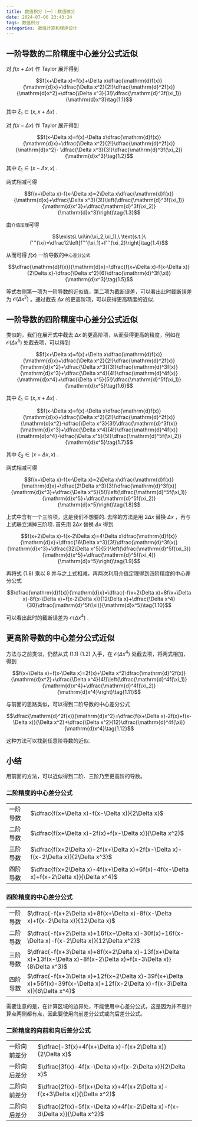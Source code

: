 ```yaml
---
title: 数值积分（一）：数值微分
date: 2024-07-06 23:43:24
tags: 数值积分
categories: 数值计算和程序设计
---
```

## 一阶导数的二阶精度中心差分公式近似

对 $f(x+\Delta x)$ 作 Taylor 展开得到

$$f(x+\Delta x)=f(x)+\Delta x\dfrac{\mathrm{d}f(x)}{\mathrm{d}x}+\dfrac{\Delta x^2}{2!}\dfrac{\mathrm{d}^2f(x)}{\mathrm{d}x^2}+\dfrac{\Delta x^3}{3!}\dfrac{\mathrm{d}^3f(\xi_1)}{\mathrm{d}x^3}\tag{1.1}$$

其中 $\xi_1\in(x,x+\Delta x)$ .

对 $f(x-\Delta x)$ 作 Taylor 展开得到

$$f(x-\Delta x)=f(x)-\Delta x\dfrac{\mathrm{d}f(x)}{\mathrm{d}x}+\dfrac{\Delta x^2}{2!}\dfrac{\mathrm{d}^2f(x)}{\mathrm{d}x^2}- \dfrac{\Delta x^3}{3!}\dfrac{\mathrm{d}^3f(\xi_2)}{\mathrm{d}x^3}\tag{1.2}$$

其中 $\xi_1\in(x-\Delta x,x)$ .

两式相减可得

$$f(x+\Delta x)-f(x-\Delta x)=2\Delta x\dfrac{\mathrm{d}f(x)}{\mathrm{d}x}+\dfrac{\Delta x^3}{3!}\left(\dfrac{\mathrm{d}^3f(\xi_1)}{\mathrm{d}x^3}+\dfrac{\mathrm{d}^3f(\xi_2)}{\mathrm{d}x^3}\right)\tag{1.3}$$

由`介值定理`可得

$$\exists\ \xi\in(\xi_2,\xi_1),\ \text{s.t.}\ f'''(\xi)=\dfrac12\left[f'''(\xi_1)+f'''(\xi_2)\right]\tag{1.4}$$

从而可得 $f(x)$ 一阶导数的`中心差分公式`

$$\dfrac{\mathrm{d}f(x)}{\mathrm{d}x}=\dfrac{f(x+\Delta x)-f(x-\Delta x)}{2\Delta x}-\dfrac{\Delta x^2}{6}\dfrac{\mathrm{d}^3f(\xi)}{\mathrm{d}x^3}\tag{1.5}$$

等式右侧第一项为一阶导数的近似值，第二项为截断误差，可以看出此时截断误差为 $\mathcal{O}(\Delta x^2)$ 。通过截去 $\Delta x$ 的更高阶项，可以获得更高精度的近似.

## 一阶导数的四阶精度中心差分公式近似

类似的，我们在展开式中截去 $\Delta x$ 的更高阶项，从而获得更高的精度，例如在 $\mathcal{O}(\Delta x^5)$ 处截去项，可以得到

$$f(x+\Delta x)=f(x)+\Delta x\dfrac{\mathrm{d}f(x)}{\mathrm{d}x}+\dfrac{\Delta x^2}{2!}\dfrac{\mathrm{d}^2f(x)}{\mathrm{d}x^2}+\dfrac{\Delta x^3}{3!}\dfrac{\mathrm{d}^3f(x)}{\mathrm{d}x^3}+\dfrac{\Delta x^4}{4!}\dfrac{\mathrm{d}^4f(x)}{\mathrm{d}x^4}+\dfrac{\Delta x^5}{5!}\dfrac{\mathrm{d}^5f(\xi_1)}{\mathrm{d}x^5}\tag{1.6}$$

其中 $\xi_1\in(x,x+\Delta x)$ .

$$f(x-\Delta x)=f(x)-\Delta x\dfrac{\mathrm{d}f(x)}{\mathrm{d}x}+\dfrac{\Delta x^2}{2!}\dfrac{\mathrm{d}^2f(x)}{\mathrm{d}x^2}-\dfrac{\Delta x^3}{3!}\dfrac{\mathrm{d}^3f(x)}{\mathrm{d}x^3}+\dfrac{\Delta x^4}{4!}\dfrac{\mathrm{d}^4f(x)}{\mathrm{d}x^4}-\dfrac{\Delta x^5}{5!}\dfrac{\mathrm{d}^5f(\xi_2)}{\mathrm{d}x^5}\tag{1.7}$$

其中 $\xi_2\in(x-\Delta x,x)$ .

两式相减可得

$$f(x+\Delta x)-f(x-\Delta x)=2\Delta x\dfrac{\mathrm{d}f(x)}{\mathrm{d}x}+\dfrac{2\Delta x^3}{3!}\dfrac{\mathrm{d}^3f(x)}{\mathrm{d}x^3}+\dfrac{\Delta x^5}{5!}\left(\dfrac{\mathrm{d}^5f(\xi_1)}{\mathrm{d}x^5}+\dfrac{\mathrm{d}^5f(\xi_2)}{\mathrm{d}x^5}\right)\tag{1.8}$$

上式中含有一个三阶项，这是我们不想要的. 去除的方法是用 $2\Delta x$ 替换 $\Delta x$ ，再与上式联立消掉三阶项. 首先用 $2\Delta x$ 替换 $\Delta x$ 得到

$$f(x+2\Delta x)-f(x-2\Delta x)=4\Delta x\dfrac{\mathrm{d}f(x)}{\mathrm{d}x}+\dfrac{16\Delta x^3}{3!}\dfrac{\mathrm{d}^3f(x)}{\mathrm{d}x^3}+\dfrac{32\Delta x^5}{5!}\left(\dfrac{\mathrm{d}^5f(\xi_3)}{\mathrm{d}x^5}+\dfrac{\mathrm{d}^5f(\xi_4)}{\mathrm{d}x^5}\right)\tag{1.9}$$

再将式 (1.8) 乘以 8 并与之上式相减，再两次利用介值定理得到四阶精度的中心差分公式

$$\dfrac{\mathrm{d}f(x)}{\mathrm{d}x}=\dfrac{-f(x+2\Delta x)+8f(x+\Delta x)-8f(x-\Delta x)+f(x-2\Delta x)}{12\Delta x}+\dfrac{\Delta x^4}{30}\dfrac{\mathrm{d}^5f(\xi)}{\mathrm{d}x^5}\tag{1.10}$$

可以看出此时的截断误差为 $\mathcal{O}(\Delta x^4)$ .

## 更高阶导数的中心差分公式近似

方法与之前类似，仍然从式 (1.1) (1.2) 入手，在 $\mathcal{O}(\Delta x^4)$ 处截去项，将两式相加，得到

$$f(x+\Delta x)+f(x-\Delta x)=2f(x)+\Delta x^2\dfrac{\mathrm{d}^2f(x)}{\mathrm{d}x^2}+\dfrac{\Delta x^4}{4!}\left(\dfrac{\mathrm{d}^4f(\xi_1)}{\mathrm{d}x^4}+\dfrac{\mathrm{d}^4f(\xi_2)}{\mathrm{d}x^4}\right)\tag{1.11}$$

与前面的思路类似，可以得到二阶导数的中心差分公式

$$\dfrac{\mathrm{d}^2f(x)}{\mathrm{d}x^2}=\dfrac{f(x+\Delta x)-2f(x)+f(x-\Delta x)}{\Delta x^2}+\dfrac{\Delta x^2}{12}\dfrac{\mathrm{d}^4f(\xi)}{\mathrm{d}x^4}\tag{1.12}$$

这种方法可以找到任意阶导数的近似.

## 小结

用前面的方法，可以近似得到二阶、三阶乃至更高阶的导数。

### 二阶精度的中心差分公式

| | |
|:---|:---|
|一阶导数|$\dfrac{f(x+\Delta x)-f(x-\Delta x)}{2\Delta x}$|
|二阶导数|$\dfrac{f(x+\Delta x)-2f(x)+f(x-\Delta x)}{\Delta x^2}$|
|三阶导数|$\dfrac{f(x+2\Delta x)-2f(x+\Delta x)+2f(x-\Delta x)-f(x-2\Delta x)}{2\Delta x^3}$|
|四阶导数|$\dfrac{f(x+2\Delta x)-4f(x+\Delta x)+6f(x)-4f(x-\Delta x)+f(x-2\Delta x)}{\Delta x^4}$|

### 四阶精度的中心差分公式

| | |
|:---|:---|
|一阶导数|$\dfrac{-f(x+2\Delta x)+8f(x+\Delta x)-8f(x-\Delta x)+f(x-2\Delta x)}{12\Delta x}$|
|二阶导数|$\dfrac{-f(x+2\Delta x)+16f(x+\Delta x)-30f(x)+16f(x-\Delta x)-f(x-2\Delta x)}{12\Delta x^2}$|
|三阶导数|$\dfrac{-f(x+3\Delta x)+8f(x+2\Delta x)-13f(x+\Delta x)+13f(x-\Delta x)-8f(x-2\Delta x)+f(x-3\Delta x)}{8\Delta x^3}$|
|四阶导数|$\dfrac{-f(x+3\Delta x)+12f(x+2\Delta x)-39f(x+\Delta x)+56f(x)-39f(x-\Delta x)+12f(x-2\Delta x)-f(x-3\Delta x)}{6\Delta x^4}$|

需要注意的是，在计算区域的边界处，不能使用中心差分公式，这是因为并不是计算点两侧都有点，因此要使用向前差分公式或向后差分公式。

### 二阶精度的向前和向后差分公式

| | |
|---|---|
|一阶向前差分|$\dfrac{-3f(x)+4f(x+\Delta x)-f(x+2\Delta x)}{2\Delta x}$|
|一阶向后差分|$\dfrac{3f(x)-4f(x-\Delta x)+f(x-2\Delta x)}{2\Delta x}$|
|二阶向前差分|$\dfrac{2f(x)-5f(x+\Delta x)+4f(x+2\Delta x)-f(x+3\Delta x)}{\Delta x^2}$|
|二阶向后差分|$\dfrac{2f(x)-5f(x-\Delta x)+4f(x-2\Delta x)-f(x-3\Delta x)}{\Delta x^2}$|
